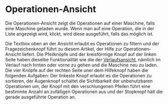 # Operationen-Ansicht 

Die Operationen-Ansicht zeigt die Operationen auf einer Maschine, falls eine Maschine geladen wurde. Wenn man auf eine Operation, die in der Liste angezeigt wird, klickt, wird diese ausgeführt, falls das möglich ist.

Die Textbox oben an der Ansicht erlaubt es Operationen zu filtern und der Fragezeichenknopf führt zu diesem Artikel, der Hilfe zur Operationen-Ansicht liefert. Die Pfeilknöpfe und der kreisförmige Knopf auf der linken Seite haben dieselbe Funktionalität wie die der [Verlaufsansicht](Verlauf.md), nämlich im Verlauf nach hinten oder vorne zu gehen und die Maschine neu zu laden. Die vier Knöpfe auf der rechten Seite uner dem Hilfeknopf haben die folgenden Aufgaben: Der linkeste Knopf erlaubt es die Operationen zu sortieren, der Augenknopf schaltet die Sichtbarkeit der unbenutzbaren Operationen um, der Knopf mit den verschlungenen Pfeilen führt eine bestimmte Anzahl an zufälligen Operationen aus und der Stopknopf hält die gerade ausgeführte Operation an.
